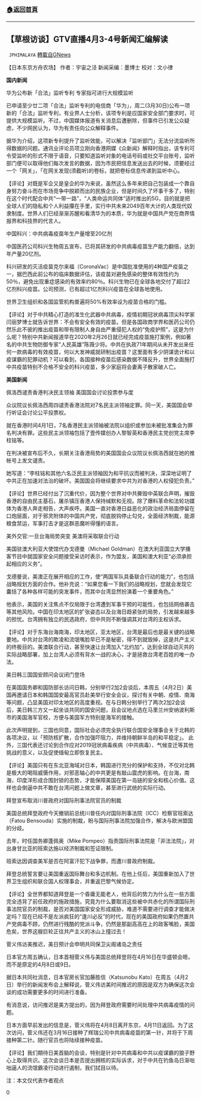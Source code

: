 ###  [:house:返回首頁](https://github.com/ourhimalayas/txt)
---

## 【草根访谈】GTV直播4月3-4号新闻汇编解读
` JPHIMALAYA` [轉載自GNews](https://gnews.org/zh-hans/1053616/)

【日本东京方舟农场】 作者：宇宙之泾  新闻采编：墨博士   校对：文小律

**国内新闻**

华为公布新「合法」监听专利 专家指可进行大规模监听

已申请至少廿二项「合法」监听专利的电信商「华为」，周二(3月30日)公布一项新的「合法」监听专利，有业界人士分析，该项专利是应国家安全部门要求时，可提供大规模监听。不过，中国媒体报道有关消息后遭删除，但事件已引发公众疑虑，不少网民认为，华为有责任向公众解释事件。

据华为介绍，这项新专利提升了监听效能，可以解决「监听部门」无法分流监听所得数据的问题。通讯业评论员项立刚向香港网媒《众新闻》解释时指出，该专利可令受监听的形式不限于语音，只要知道监听对象的电话号码或社交平台账号，监听部门便可以取得他们每次发言的数据，因为市民把信息发送出去的时候，须要经过一个「网关」，「在网关发现(须截听)的卷标，就把卷标信息传递到监听中心。

【评论】对既是军企又是皇企的华为来说，虽然这么多年来把自己包装成一个靠自身努力奋斗而在市场竞争中脱颖而出的民族企业，但是时间久了坏事干多了，特别在这个时代配合中共“一带一路”，“人类命运共同体”适时推出的5G，目的就是把全球人们的隐私和个人利益攥在手里，实行中共未来2049百年大计的人类现代奴隶制度。世界人们已经渐渐苏醒和看清华为的本质，华为就是中国共产党在商界情报界和科技界的代言人。

中国科兴：中共病毒疫苗年生产量增至20亿剂

中国医药公司科兴生物周五宣布，已将其研发的中共病毒疫苗生产能力翻倍，达到年产量20亿剂。

科兴研发的灭活疫苗克尔来福（CoronaVac）是中国批准使用的4种国产疫苗之一，据巴西此前公布的临床数据评估，该疫苗对避免感染的整体有效性约为50％，避免出现重症感染的有效率约80％。科兴生物已在全球各地交付了超过2亿剂科兴疫苗。公司预测，已有超过1亿剂科兴疫苗在全球各地使用。

世界卫生组织和各国监管机构普遍将50%有效率设为疫苗合格的门槛。

【评论】对于中共精心打造的准生化武器中共病毒，疫情初期冠状病毒顶尖科学家闫丽梦博士就告诉世界：不会有安全有效的疫苗。但是各国政商学界和医药公司仍然乐此不彼的推出疫苗和带有限制人身自由严重侵犯人权的“免疫护照”，这是为什么呢？特别中共新闻报道早在2020年2月26日就已经完成疫苗施打案例，例如著名的中共生物防御专家“人民英雄”陈薇少将。中共在执政71年期间从未开发出来任何一款病毒的有效疫苗，何以大发神威就研制出疫苗？这里面有多少阴谋诡计和以疫谋霸的犯罪动机？可以看到，各国接种疫苗后感染数据不降反升，世界全面施打中共疫苗特别不合格不安全的科兴疫苗，多少家庭将会妻离子散家破人亡。

**美国新闻**

佩洛西谴责香港判决民主领袖 美国国会讨论投票参与度

众议院议长佩洛西周四谴责香港法院对7名民主派领袖定罪。同一天，美国国会举行听证会讨论公平投票权。

就在香港时间4月1日，7名香港民主派领袖被法院以组织或参加未被批准集会为罪名判决有罪。这些民主派领袖包括了壹传媒创办人黎智英和香港民主党创党主席李柱铭等。

在判决被宣布后不久，长期关注香港局势的美国国会众议院议长佩洛西就在她的推帐号上发文谴责。

她写道：“李柱铭和其他六名泛民主派领袖因为和平抗议而被判决，深深地证明了中共正在加速对法治的破坏。美国国会将继续要求中共为对香港的人权侵犯负责。”

【评论】世界已经付出了沉重代价，因为整个世界对中共撕毁中英联合声明，摧毁香港的自由民主基石，屠杀镇压香港人保持缄默和无视。除了爆料革命和法轮功媒体为香港人奔走相告，大声疾呼。美国一直对香港日益恶化的政治经济局面停留在口炮层面，对于邪灵附体的中国共产党，彻底脱钩停止勾兑，全面经济制裁，能源粮食禁运，军事打击才是这群恶魔听得懂的语言。

美外交官:一旦台海局势突变 美澳将采取联合行动

美国驻澳大利亚大使馆代办戈德曼（Michael Goldman）在澳大利亚国立大学播客节目中就国家安全问题接受采访时表示，作为盟友，美国和澳大利亚“必须承担起相应的义务”。

戈德曼说，美澳正在展开相应的工作，使“两国军队具备联合行动的能力”，也包括战略规划方面的合作。他补充说：“如果您看一下我们的战略规划，您就会发现它囊括了各种各样可能的突发事件，而其中台湾显然扮演着一个重要角色。”

他表示，美国的关注焦点不仅局限于台湾遭到军事干预的可能性，也包括网络袭击等其他风险。中国在印太地区的扩张姿态以及台海日趋紧张的局势，引发越来越多的担忧。台湾拥有独立的民选政府，但中共则不断强调其对台湾的主权诉求。

【评论】对于东海台海南海，印太地区，亚太地区，台湾是最后也是最关键的战略要地。中共对台湾的欺凌和流氓嘴脸早已不是秘密，得不到就毁掉，这是共产主义的终极目的。美澳联合行动，甚至快速让台湾加入“北约加”，达到全球自动灭共的实际战略部署，加上台湾人必须有背水一战的决心，才是拯救台湾老百姓的唯一办法。

美日韩三国国安顾问会议闭门登场

在美国国务卿和国防部长访问日韩，分别举行2加2会谈后，本周五（4月2日）美国再邀请日本和韩国国安最高官员赴美举行安全会议，探讨有关中朝、疫情、南海等问题，凸显美国对印太地区的高度重视。在与日韩分别举行了两次2加2会谈后，美日韩三方又一起坐谈共同的国安问题，且会议地点选在马里兰州安纳波利斯市的美国海军官校，方便与美国军方特别是海军的接触。

此次声明提到，三国也同意，国际社会必须完全执行联合国安全理事会关于北韩的各项决议，以「预防核扩散，合作加强吓阻力，并维持朝鲜半岛的和平稳定」。 此外，三国代表还讨论到合作应对2019冠状病毒疾病（中共病毒）、气候变迁等其他挑战的意义，以及促使缅甸立即恢复民主。

【评论】美国只有在东北亚海域对日本，韩国进行充分的保护和支持，不仅对北韩是极大的喝阻威慑作用，对邪恶轴心的中共更是有敲山震虎的影响。在台海，南海，印度洋形成合围封锁的态势，才能保障美国在第一岛链的安全和核心价值。这样也会倒逼中共不敢在台湾问题上做文章，甚至进行武统的实际行动。

拜登宣布取消川普政府对国际刑事法院官员的制裁

美国总统拜登政府今天撤销前总统川普任内对国际刑事法院（ICC）检察官班索达（Fatou Bensouda）实施的制裁，盼与国际刑事法院加强合作，解决与欧洲盟国的分歧。

去年，时任国务卿蓬佩奥（Mike Pompeo）指责国际刑事法院是「非法法院」，对出身甘比亚的班索达施以经济制裁和签证限制。

班索达因调查美军是否在阿富汗犯下战争罪，而遭川普政府制裁。

拜登总统誓言要让美国重返国际舞台和多边机制。在他上任后，美国重新加入了世界卫生组织和联合国人权理事会，并重返巴黎气候协定。

【评论】全世界都知道拜登是一个昏庸无能老人，他背后的势力为什么在一些方面完全违背了前任政府的施政措施，究竟为什么要取消这些被中共赤化的所谓国际刑事法院官员的制裁，是否对美国国家安全形成威胁，难道不需要进行调查才能做决定吗？现在已经不是左派疯狂的“逢川必反”的时代，现在的美国政府如果仍然置共产党病毒不顾，仍然进行残酷的党派斗争，仍然是那副高高在上的政客嘴脸，美国危矣，世界这艘巨轮正往共产主义的冰山上撞过去！

菅义伟访美推迟，美日预计会申明共同保卫尖阁诸岛之责任

日本官方周五确认，日本首相菅义伟与美国总统拜登将在4月16日在华盛顿会晤，而不是原定的4月8日或9日。

据日本共同社消息，日本官房长官加藤胜信（Katsunobu Kato）在周五（4月2日）举行的新闻发布会上解释说，菅义伟访美时间推迟的原因是双方为确保这次会谈的成功需要更多的时间进行准备。

有消息说，访问推迟是美方提出的，因为拜登政府需要时间处理中共病毒疫情的问题。

日本方面早前发出的信息是，菅义伟将在4月8日离开东京，4月11日返回。为了这次访问，菅义伟还在3月16日接种了辉瑞公司中共病毒疫苗的第一针，并将于下周接种第二针。随行官员也将陆续接种疫苗。

【评论】我们期待日美首脑的会谈，特别是针对中共病毒和中共以疫谋霸的狼子野心上取得共识。这次会谈日本是否提出拥核的实际诉求，对于中共在钓鱼岛日渐咄咄逼人的流氓霸凌行动进行遏制，我们拭目以待。

注：本文仅代表作者观点

0
